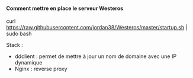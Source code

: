 #### Comment mettre en place le serveur Westeros



curl https://raw.githubusercontent.com/jordan38/Westeros/master/startup.sh | sudo bash

Stack :
* ddclient : permet de mettre à jour un nom de domaine avec une IP dynamique
* Nginx : reverse proxy

